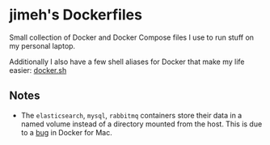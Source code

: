 # jimeh's Dockerfiles

Small collection of Docker and Docker Compose files I use to run stuff on my
personal laptop.

Additionally I also have a few shell aliases for Docker that make my life
easier:
[docker.sh](https://github.com/jimeh/dotfiles/blob/master/shell/docker.sh)

## Notes

- The `elasticsearch`, `mysql`, `rabbitmq` containers store their data in a
  named volume instead of a directory mounted from the host. This is due to a
  [bug](https://forums.docker.com/t/posix-fallocate-issues/11370) in Docker for
  Mac.
